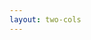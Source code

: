 ```yaml
---
layout: two-cols
---
```


<template v-slot:default>

# <h3 class="awful">❌ 糟糕的</h3>

```ts
function makeBankAccount() {
  // ...
  return {
    balance: 0
    // ...
  };
}

const account = makeBankAccount();
account.balance = 100;
```

</template>

<template v-slot:right>

# <h3 class="adequate">✅ 適當的</h3>

```ts
function makeBankAccount() {
  // 私有變數
  let balance = 0;
  // 'getter'，經由下方的返回物件對外公開
  function getBalance() {
    return balance;
  }
  // 'setter'，經由下方的返回物件對外公開
  function setBalance(amount) {
    // ... 更新前先進行驗證
    balance = amount;
  }

  return {
    // ...
    getBalance,
    setBalance
  };
}

const account = makeBankAccount();
account.setBalance(100);
```

</template>
